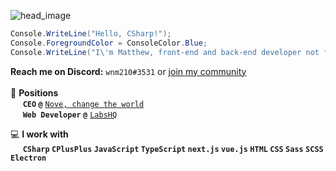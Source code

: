 ![head_image](https://wnm210.github.io/wnm210/wnm210.png)<br />
```cs
Console.WriteLine("Hello, CSharp!");
Console.ForegroundColor = ConsoleColor.Blue;
Console.WriteLine("I\'m Matthew, front-end and back-end developer not from Colombia.");
```
**Reach me on Discord:** `wnm210#3531` or [join my community](https://discord.gg/4KMSbpE)<br /><br />
:receipt: **Positions**<br>
&nbsp; &nbsp; &nbsp;**`CEO` `@`** [`Nove, change the world`](https://nove.team)<br>
&nbsp; &nbsp; &nbsp;**`Web Developer` `@`** [`LabsHQ`](https://labs.surf)

:computer: **I work with**<br>
&nbsp; &nbsp; &nbsp;**`CSharp`
`CPlusPlus`
`JavaScript`
`TypeScript`
`next.js`
`vue.js`
`HTML`
`CSS`
`Sass`
`SCSS`
`Electron`**
